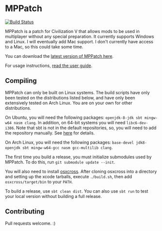 MPPatch
=======

[![Build Status](https://lymia.moe/jenkins/job/MPPatch/badge/icon)](https://lymia.moe/jenkins/job/MPPatch/)

MPPatch is a patch for Civilization V that allows mods to be used in multiplayer without any special preparation.
It currently supports Windows and Linux. I will eventually add Mac support. I don't currently have access to a Mac,
so this could take some time.

You can download the [latest version of MPPatch here](https://github.com/Lymia/MPPatch/releases).

For usage instructions, [read the user guide](https://github.com/Lymia/MPPatch/wiki/User-Manual).

Compiling
---------

MPPatch can only be built on Linux systems. The build scripts have only been tested on the distributions listed below,
and have only been extensively tested on Arch Linux. You are on your own for other distributions.

On Ubuntu, you will need the following packages: `openjdk-8-jdk sbt mingw-w64 nasm clang`. In addition, on 64-bit
systems you will need `libc6-dev-i386`. Note that sbt is not in the default repositories, so, you will need to add
the repository manually. See [here](http://www.scala-sbt.org/0.13/tutorial/Installing-sbt-on-Linux.html) for details.

On Arch Linux, you will need the following packages: `base-devel jdk8-openjdk sbt mingw-w64-gcc nasm gcc-multilib
clang`.

The first time you build a release, you must initialize submodules used by MPPatch. To do this, run
`git submodule update --init`.

You will also need to install [osxcross](https://github.com/tpoechtrager/osxcross). After cloning osxcross into a
directory and setting up the xcode tarballs, execute `./build.sh`, then add `osxcross/target/bin` to your `PATH`.

To build a release, use `sbt clean dist`. You can also use `sbt run` to test your local version without building a full
release.

Contributing
------------

Pull requests welcome. :)